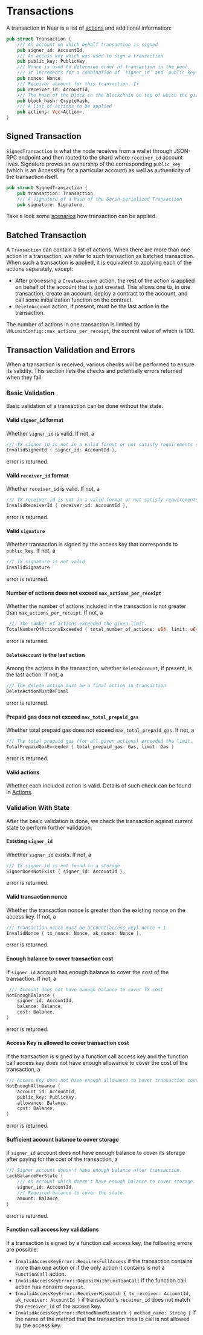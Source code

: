 # Transactions

A transaction in Near is a list of [actions](Actions.md) and additional information:

```rust
pub struct Transaction {
    /// An account on which behalf transaction is signed
    pub signer_id: AccountId,
    /// An access key which was used to sign a transaction
    pub public_key: PublicKey,
    /// Nonce is used to determine order of transaction in the pool.
    /// It increments for a combination of `signer_id` and `public_key`
    pub nonce: Nonce,
    /// Receiver account for this transaction. If
    pub receiver_id: AccountId,
    /// The hash of the block in the blockchain on top of which the given transaction is valid
    pub block_hash: CryptoHash,
    /// A list of actions to be applied
    pub actions: Vec<Action>,
}
```

## Signed Transaction

`SignedTransaction` is what the node receives from a wallet through JSON-RPC endpoint and then routed to the shard where `receiver_id` account lives. Signature proves an ownership of the corresponding `public_key` (which is an AccessKey for a particular account) as well as authenticity of the transaction itself.

```rust
pub struct SignedTransaction {
    pub transaction: Transaction,
    /// A signature of a hash of the Borsh-serialized Transaction
    pub signature: Signature,
```

Take a look some [scenarios](Scenarios/Scenarios.md) how transaction can be applied.

## Batched Transaction

A `Transaction` can contain a list of actions. When there are more than one action in a transaction, we refer to such
transaction as batched transaction. When such a transaction is applied, it is equivalent to applying each of the actions
separately, except:
* After processing a `CreateAccount` action, the rest of the action is applied on behalf of the account that is just created.
This allows one to, in one transaction, create an account, deploy a contract to the account, and call some initialization
function on the contract.
* `DeleteAccount` action, if present, must be the last action in the transaction.

The number of actions in one transaction is limited by `VMLimitConfig::max_actions_per_receipt`, the current value of which
is 100.

## Transaction Validation and Errors

When a transaction is received, various checks will be performed to ensure its validity. This section lists the checks
and potentially errors returned when they fail.

### Basic Validation

Basic validation of a transaction can be done without the state.

#### Valid `signer_id` format

Whether `signer_id` is valid. If not, a
```rust
/// TX signer_id is not in a valid format or not satisfy requirements see `near_core::primitives::utils::is_valid_account_id`
InvalidSignerId { signer_id: AccountId },
```
error is returned.

#### Valid `receiver_id` format

Whether `receiver_id` is valid. If not, a
```rust
/// TX receiver_id is not in a valid format or not satisfy requirements see `near_core::primitives::utils::is_valid_account_id`
InvalidReceiverId { receiver_id: AccountId },
```
error is returned.

#### Valid `signature`

Whether transaction is signed by the access key that corresponds to `public_key`. If not, a
```rust
/// TX signature is not valid
InvalidSignature
```
error is returned.

#### Number of actions does not exceed `max_actions_per_receipt`

Whether the number of actions included in the transaction is not greater than `max_actions_per_receipt`. If not, a
```rust
 /// The number of actions exceeded the given limit.
TotalNumberOfActionsExceeded { total_number_of_actions: u64, limit: u64 }
```
error is returned.

#### `DeleteAccount` is the last action

Among the actions in the transaction, whether `DeleteAccount`, if present, is the last action. If not, a
```rust
/// The delete action must be a final action in transaction
DeleteActionMustBeFinal
```
error is returned.

#### Prepaid gas does not exceed `max_total_prepaid_gas`

Whether total prepaid gas does not exceed `max_total_prepaid_gas`. If not, a
```rust
/// The total prepaid gas (for all given actions) exceeded the limit.
TotalPrepaidGasExceeded { total_prepaid_gas: Gas, limit: Gas }
```
error is returned.

#### Valid actions

Whether each included action is valid. Details of such check can be found in [Actions](Actions.md).

### Validation With State

After the basic validation is done, we check the transaction against current state to perform further validation.

#### Existing `signer_id`

Whether `signer_id` exists. If not, a
```rust
/// TX signer_id is not found in a storage
SignerDoesNotExist { signer_id: AccountId },
```
error is returned.

#### Valid transaction nonce

Whether the transaction nonce is greater than the existing nonce on the access key. If not, a
```rust
/// Transaction nonce must be account[access_key].nonce + 1
InvalidNonce { tx_nonce: Nonce, ak_nonce: Nonce },
```
error is returned.

#### Enough balance to cover transaction cost

If `signer_id` account has enough balance to cover the cost of the transaction. If not, a
```rust
 /// Account does not have enough balance to cover TX cost
NotEnoughBalance {
    signer_id: AccountId,
    balance: Balance,
    cost: Balance,
}
```
error is returned.

#### Access Key is allowed to cover transaction cost

If the transaction is signed by a function call access key and the function call access key does not have enough
allowance to cover the cost of the transaction, a
```rust
/// Access Key does not have enough allowance to cover transaction cost
NotEnoughAllowance {
    account_id: AccountId,
    public_key: PublicKey,
    allowance: Balance,
    cost: Balance,
}
```
error is returned.

#### Sufficient account balance to cover storage

If `signer_id` account does not have enough balance to cover its storage after paying for the cost of the transaction, a
```rust
/// Signer account doesn't have enough balance after transaction.
LackBalanceForState {
    /// An account which doesn't have enough balance to cover storage.
    signer_id: AccountId,
    /// Required balance to cover the state.
    amount: Balance,
}
```
error is returned.

#### Function call access key validations

If a transaction is signed by a function call access key, the following errors are possible:
* `InvalidAccessKeyError::RequiresFullAccess` if the transaction contains more than one action or if the only action it
contains is not a `FunctionCall` action.
* `InvalidAccessKeyError::DepositWithFunctionCall` if the function call action has nonzero `deposit`.
* `InvalidAccessKeyError::ReceiverMismatch { tx_receiver: AccountId, ak_receiver: AccountId }` if transaction's `receiver_id` does not match the `receiver_id` of the access key.
* `InvalidAccessKeyError::MethodNameMismatch { method_name: String }` if the name of the method that the transaction tries to call is not allowed by the access key.
